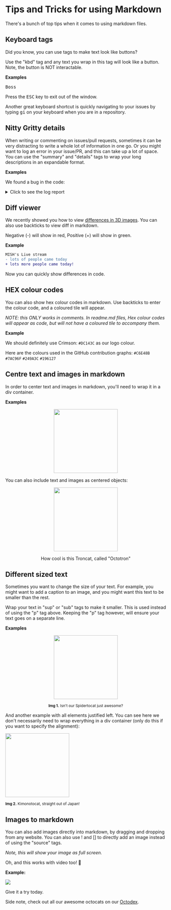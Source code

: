 # Tips and Tricks for using Markdown

There's a bunch of top tips when it comes to using markdown files.

## Keyboard tags

Did you know, you can use tags to make text look like buttons?

Use the "kbd" tag and any text you wrap in this tag will look like a button. Note, the button is NOT interactable.

**Examples**

<kbd>Boss</kbd>

Press the <kbd>ESC</kbd> key to exit out of the window.

Another great keyboard shortcut is quickly navigating to your issues by typing <kbd>g</kbd><kbd>i</kbd> on your keyboard when you are in a repository.

## Nitty Gritty details

When writing or commenting on issues/pull requests, sometimes it can be very distracting to write a whole lot of information in one go. Or you might want to log an error in your issue/PR, and this can take up a lot of space. You can use the "summary" and "details" tags to wrap your long descriptions in an expandable format.

**Examples**

We found a bug in the code:

<details>
  <summary>Click to see the log report</summary>
  Adds three new logging formats to the mod_log_config format specifications, including byte quantities received, sent, and transferred (combination of received and sent quantities). Normally included in the base Apache compile.
LogIOTrackTTFB: Enables time tracking between the initial request read time and the moment the first byte response is sent.

mod_filter: Provides context-sensitive filters to the output chain by registering any number of filter providers. mod_filter is not specific to logging, but allows for extracting specific requests based on the filter provider. Context containers include: main apache config, vhost config, within directory tags, and .htaccess files.

Employing this module allows for filtering requests containing such things as certain injection criteria and which IP address it’s from.

This module is provided by default in many of the package distributions, but may require enabling. For the purposes of logging, the FilterTrace directive posts information to the error log. Directives include:

AddOutputFilterByType: Assigns an output filter to a particular media type.
FilterChain: Configures a filter chain.
FilterDeclare: Declares a smart filter.
FilterProtocol: Causes the mod_filter to handle response headers correctly.
FilterProvider: Registers filter providers.
FilterTrace: Allows for debugging/diagnostic information to an error log prior to provider processing.

Example: Filtering in a vhost context container conditionally on filter and include modules:

[quote] #Declare a resource type filter: FilterDeclare xss #Register a provider: FilterProvider xss INCLUDES %{REQUEST_FILENAME}="(/[<>]+)$" #FilterProvider ... #Build the chain: FilterChain xss #Declare a custom log: CustomLog /var/www/log/xss.log xss #Format the log entry: LogFormat "%h %u %t "%r" %>s "%{Referer}i" "%{User-Agent}i"" xss [/quote]

mod_unique_id:
Constructs an environment variable and a unique identifier for each request. Often included in package distributions but may require enabling. This unique identifier is written to the access log.

This module has been superseded by mod_log_forensic for forensic purposes, but is still supported for others.

Unlike the forensic identifier, the unique identifier is passed to the application handler via the environment variable UNIQUE_ID. This allows application developers to trace a request through the web server to the application server. It can be useful for debugging a request.

Apache spins off child processes to handle requests, and a child instance processes several requests at a time. As a result, it is sometimes desirable to use a unique identifier to identify a single request across multiple server instances and child processes.

Once enabled, the module provides an identifier by default to the application handler.

Example:

[quote]UNIQUE_ID: Vaf3en8AAQEAAAtoQlAAAAAA[/quote]

The identifier is constructed from a 32-bit IP address, 32-bit process ID, 32-bit timestamp coupled to a 16-bit counter for tighter resolution than a single-second, 32-bit thread index. The timestamp component is UTC to prevent issues with daylight saving time adjustments. The application handler should treat the identifier as an opaque token only and not dissected into constituents..
</details>

## Diff viewer

We recently showed you how to view [differences in 3D images](https://twitter.com/github/status/1366523816541904897). You can also use backticks to view diff in markdown.

Negative (-) will show in red, Positive (+) will show in green.

**Example**

````diff
MISH's Live stream
- lots of people came today
+ lots more people came today!
````

Now you can quickly show differences in code.

## HEX colour codes

You can also show hex colour codes in markdown. Use backticks to enter the colour code, and a coloured tile will appear.

_NOTE: this ONLY works in comments. In readme.md files, Hex colour codes will appear as code, but will not have a coloured tile to accompany them._

**Example**

We should definitely use Crimson: `#DC143C` as our logo colour.

Here are the colours used in the GitHub contribution graphs: `#C6E48B` `#7AC96F` `#249A3C` `#196127`

## Centre text and images in markdown

In order to center text and images in markdown, you'll need to wrap it in a div container.

**Examples**

<div align="center">
<img src="https://octodex.github.com/images/inflatocat.png" width="200">
</div>

You can also include text and images as centered objects:

<div align="center">
<img src="https://octodex.github.com/images/octotron.jpg" width="200">
<p>How cool is this Troncat, called "Octotron"</p>
</div>

## Different sized text

Sometimes you want to change the size of your text. For example, you might want to add a caption to an image, and you might want this text to be smaller than the rest.

Wrap your text in "sup" or "sub" tags to make it smaller. This is used instead of using the "p" tag above. Keeping the "p" tag however, will ensure your text goes on a separate line.

**Examples**

<div align="center">
<img src="https://octodex.github.com/images/spidertocat.png" width="200">
<p>
<sup><strong>Img 1.</strong> Isn't our Spidertocat just awesome?</sup></p>
</div>

And another example with all elements justified left. You can see here we don't necessarily need to wrap everything in a div container (only do this if you want to specify the alignment):

<img src="https://octodex.github.com/images/kimonotocat.png" width="200">
<p>
<sup><strong>Img 2.</strong> Kimonotocat, straight out of Japan!</sup></p>

## Images to markdown

You can also add images directly into markdown, by dragging and dropping from any website. You can also use ! and [] to directly add an image instead of using the "source" tags.

_Note, this will show your image as full screen._

Oh, and this works with video too! 🤯

**Example:**

![](https://octodex.github.com/images/dojocat.jpg)

Give it a try today.

Side note, check out all our awesome octocats on our [Octodex](https://octodex.github.com/).
